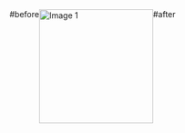 <div style="display: flex; flex-direction: row; align-items: center;">
    <div style="display: flex; flex-direction: row;">
        #before
        <img src="IMG_3284.PNG" alt="Image 1" width="200"/>
        #after
        <img style="margin: 2000px;" src="beelineAPP.gif" alt="GIF" width="250"/>
    </div>
    <div style="flex: 50%; text-align: right;">
        <img src="IMG_1F7E9CFB5978-1.jpeg" alt="Image 2" width="200"/>
    </div>
</div>
